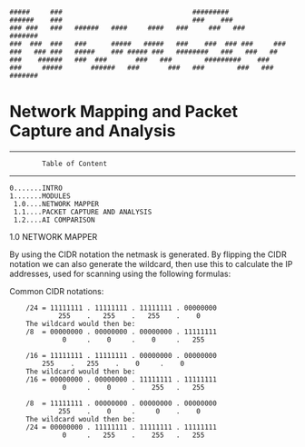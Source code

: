     #####     ###                                #########
    ######    ###                                ###    ###
    ### ###   ###	######   ####     ####   ###     ###   ###         #######
    ###  ###  ###	###      #####   #####   ###    ###  ### ###     ###
    ###   ### ###	#####	 ### ##### ###   ########   ###   ###   ##
    ###    ######	###	 ###	   ###   ###        #########    ###
    ###     #####       ######   ###       ###   ###        ###   ###      #######


# Network Mapping and Packet Capture and Analysis
--------------------------------------------------------------------------


            Table of Content
   ----------------------------------
    0.......INTRO
    1.......MODULES
     1.0....NETWORK MAPPER
     1.1....PACKET CAPTURE AND ANALYSIS
     1.2....AI COMPARISON
 
 
 
 
 
1.0 NETWORK MAPPER
 
 By using the CIDR notation the netmask is generated. By flipping the CIDR notation we can also generate the wildcard, then use this to calculate the IP addresses, used for scanning using the following formulas:

Common CIDR notations:
```
	/24 = 11111111 . 11111111 . 11111111 . 00000000
	        255    .   255    .   255    .    0
	The wildcard would then be:
	/8  = 00000000 . 00000000 . 00000000 . 11111111
	         0     .    0     .    0     .   255
	
	/16 = 11111111 . 11111111 . 00000000 . 00000000
		255    .   255    .    0     .    0
	The wildcard would then be:
	/16 = 00000000 . 00000000 . 11111111 . 11111111
	         0     .    0     .    255   .   255

	/8  = 11111111 . 00000000 . 00000000 . 00000000
	        255    .    0     .     0    .    0
	The wildcard would then be:
	/24 = 00000000 . 11111111 . 11111111 . 11111111
	         0     .   255    .    255   .   255
```

